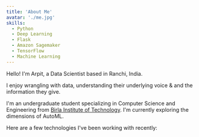 ```yaml
---
title: 'About Me'
avatar: './me.jpg'
skills:
  - Python
  - Deep Learning
  - Flask
  - Amazon Sagemaker
  - TensorFlow
  - Machine Learning
---
```


Hello! I'm Arpit, a Data Scientist based in Ranchi, India.

I enjoy wrangling with data, understanding their underlying voice & and the information they give.

I'm an undergraduate student specializing in Computer Science and Engineering from [Birla Institute of Technology](https://bitmesra.ac.in/). I'm currently exploring the dimensions of AutoML.

Here are a few technologies I've been working with recently:
